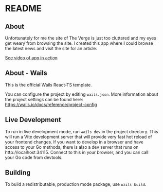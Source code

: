 # README

## About

Unfortunately for me the site of The Verge is just too cluttered and my eyes get weary from browsing the site.
I created this app where I could browse the latest news and visit the site for an article.

[See video of app in action](https://ik.imagekit.io/htg3gsxgz/vergenews.webm?ik-sdk-version=javascript-1.4.3&updatedAt=1663871323868)


## About - Wails

This is the official Wails React-TS template.

You can configure the project by editing `wails.json`. More information about the project settings can be found
here: https://wails.io/docs/reference/project-config

## Live Development

To run in live development mode, run `wails dev` in the project directory. This will run a Vite development
server that will provide very fast hot reload of your frontend changes. If you want to develop in a browser
and have access to your Go methods, there is also a dev server that runs on http://localhost:34115. Connect
to this in your browser, and you can call your Go code from devtools.

## Building

To build a redistributable, production mode package, use `wails build`.
